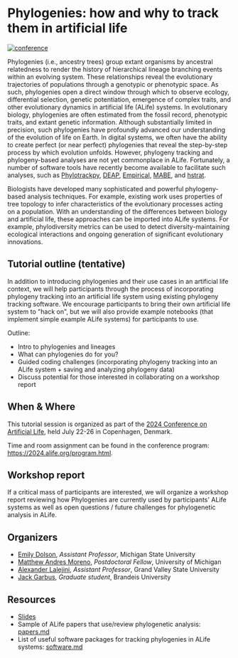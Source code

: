 # Phylogenies: how and why to track them in artificial life

[![conference](https://img.shields.io/badge/Tutorial-2024_Artificial_Life_Conference-ff69b4)](https://2024.alife.org/index.html)

Phylogenies (i.e., ancestry trees) group extant organisms by ancestral relatedness to render the history of hierarchical lineage branching events within an evolving system.
These relationships reveal the evolutionary trajectories of populations through a genotypic or phenotypic space.
As such, phylogenies open a direct window through which to observe ecology, differential selection, genetic potentiation, emergence of complex traits, and other evolutionary dynamics in artificial life (ALife) systems.
In evolutionary biology, phylogenies are often estimated from the fossil record, phenotypic traits, and extant genetic information.
Although substantially limited in precision, such phylogenies have profoundly advanced our understanding of the evolution of life on Earth.
In digital systems, we often have the ability to create perfect (or near perfect) phylogenies that reveal the step-by-step process by which evolution unfolds.
However, phylogeny tracking and phylogeny-based analyses are not yet commonplace in ALife.
Fortunately, a number of software tools have recently become available to facilitate such analyses, such as [Phylotrackpy](https://phylotrackpy.readthedocs.io/en/latest/), [DEAP](https://deap.readthedocs.io/en/master/api/tools.html?highlight=history#deap.tools.History), [Empirical](https://empirical.readthedocs.io/en/latest/), [MABE](https://github.com/Hintzelab/MABE), and [hstrat](https://hstrat.readthedocs.io/en/latest/?badge=latest).

Biologists have developed many sophisticated and powerful phylogeny-based analysis techniques.
For example, existing work uses properties of tree topology to infer characteristics of the evolutionary processes acting on a population.
With an understanding of the differences between biology and artificial life, these approaches can be imported into ALife systems.
For example, phylodiversity metrics can be used to detect diversity-maintaining ecological interactions and ongoing generation of significant evolutionary innovations.

## Tutorial outline (tentative)

In addition to introducing phylogenies and their use cases in an artificial life context, we will help participants through the process of incorporating phylogeny tracking into an artificial life system using existing phylogeny tracking software.
We encourage participants to bring their own artificial life system to "hack on", but we will also provide example notebooks (that implement simple example ALife systems) for participants to use.

Outline:

- Intro to phylogenies and lineages
- What can phylogenies do for you?
- Guided coding challenges (incorporating phylogeny tracking into an ALife system + saving and analyzing phylogeny data)
- Discuss potential for those interested in collaborating on a workshop report

## When & Where

This tutorial session is organized as part of the [2024 Conference on Artificial Life](https://2024.alife.org/index.html), held July 22-26 in Copenhagen, Denmark.

Time and room assignment can be found in the conference program: <https://2024.alife.org/program.html>.

## Workshop report

If a critical mass of participants are interested, we will organize a workshop report reviewing how Phylogenies are currently used by participants' ALife systems as well as open questions / future challenges for phylogenetic analysis in ALife.

## Organizers

- [Emily Dolson](https://cse.msu.edu/~dolsonem/), *Assistant Professor*, Michigan State University
- [Matthew Andres Moreno](https://mmore500.com/), *Postdoctoral Fellow*, University of Michigan
- [Alexander Lalejini](https://lalejini.com/), *Assistant Professor*, Grand Valley State University
- [Jack Garbus](https://jarbus.net/), *Graduate student*, Brandeis University

## Resources

- [Slides](https://github.com/amlalejini/alife-2024-phylo-tutorial/blob/main/2023-alife-phylo-tutorial-slides.pdf)
- Sample of ALife papers that use/review phylogenetic analysis: [papers.md](https://github.com/amlalejini/alife-2024-phylo-tutorial/blob/main/papers.md)
- List of useful software packages for tracking phylogenies in ALife systems: [software.md](https://github.com/amlalejini/alife-2024-phylo-tutorial/blob/main/software.md)

